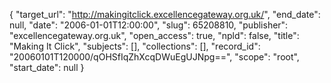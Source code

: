 {
  "target_url": "http://makingitclick.excellencegateway.org.uk/", 
  "end_date": null, 
  "date": "2006-01-01T12:00:00", 
  "slug": 65208810, 
  "publisher": "excellencegateway.org.uk", 
  "open_access": true, 
  "npld": false, 
  "title": "Making It Click", 
  "subjects": [], 
  "collections": [], 
  "record_id": "20060101T120000/qOHSfIqZhXcqDWuEgUJNpg==", 
  "scope": "root", 
  "start_date": null
}

